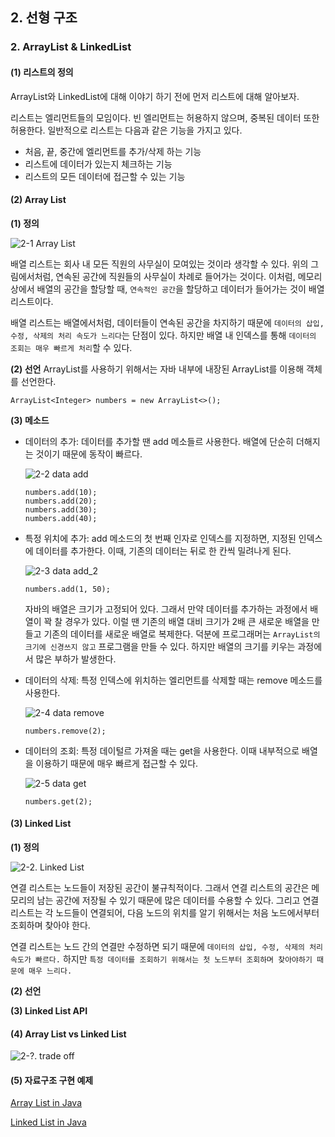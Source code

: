 ## 2. 선형 구조
### 2. ArrayList & LinkedList
#### (1) 리스트의 정의
ArrayList와 LinkedList에 대해 이야기 하기 전에 먼저 리스트에 대해 알아보자.

리스트는 엘리먼트들의 모임이다. 빈 엘리먼트는 허용하지 않으며, 중복된 데이터 또한 허용한다. 일반적으로 리스트는 다음과 같은 기능을 가지고 있다.
- 처음, 끝, 중간에 엘리먼트를 추가/삭제 하는 기능
- 리스트에 데이터가 있는지 체크하는 기능
- 리스트의 모든 데이터에 접근할 수 있는 기능
  
#### (2) Array List
**(1) 정의**
  
![2-1  Array List](https://user-images.githubusercontent.com/56579239/164976394-c4120c49-4c10-4bce-b270-20183eeff6f4.jpg)

배열 리스트는 회사 내 모든 직원의 사무실이 모여있는 것이라 생각할 수 있다. 위의 그림에서처럼, 연속된 공간에 직원들의 사무실이 차례로 들어가는 것이다. 이처럼, 메모리 상에서 배열의 공간을 할당할 때, `연속적인 공간`을 할당하고 데이터가 들어가는 것이 배열 리스트이다.

배열 리스트는 배열에서처럼, 데이터들이 연속된 공간을 차지하기 때문에 `데이터의 삽입, 수정, 삭제의 처리 속도가 느리다`는 단점이 있다. 하지만 배열 내 인덱스를 통해 `데이터의 조회는 매우 빠르게 처리`할 수 있다.

**(2) 선언**
ArrayList를 사용하기 위해서는 자바 내부에 내장된 ArrayList를 이용해 객체를 선언한다.

```ArrayList<Integer> numbers = new ArrayList<>();```

**(3) 메소드**
- 데이터의 추가: 데이터를 추가할 땐 add 메소들르 사용한다. 배열에 단순히 더해지는 것이기 때문에 동작이 빠르다.
  
    ![2-2  data add](https://user-images.githubusercontent.com/56579239/164976400-94425935-e723-4835-8775-43b341953c79.png)

    ```
    numbers.add(10);
    numbers.add(20);
    numbers.add(30);
    numbers.add(40);
    ```
- 특정 위치에 추가: add 메소드의 첫 번째 인자로 인덱스를 지정하면, 지정된 인덱스에 데이터를 추가한다. 이때, 기존의 데이터는 뒤로 한 칸씩 밀려나게 된다. 
  
    ![2-3  data add_2](https://user-images.githubusercontent.com/56579239/164976402-f6641452-9134-445c-b1b5-654582f57017.png)

    ```
    numbers.add(1, 50);
    ``` 
    자바의 배열은 크기가 고정되어 있다. 그래서 만약 데이터를 추가하는 과정에서 배열이 꽉 찰 경우가 있다. 이럴 땐 기존의 배열 대비 크기가 2배 큰 새로운 배열을 만들고 기존의 데이터를 새로운 배열로 복제한다. 덕분에 프로그래머는 `ArrayList의 크기에 신경쓰지 않고` 프로그램을 만들 수 있다. 하지만 배열의 크기를 키우는 과정에서 많은 부하가 발생한다.
- 데이터의 삭제: 특정 인덱스에 위치하는 엘리먼트를 삭제할 때는 remove 메소드를 사용한다.
  
    ![2-4  data remove](https://user-images.githubusercontent.com/56579239/164976404-95314394-5a81-454d-b288-1f408fc3ee63.png)

    ```
    numbers.remove(2);
    ```
- 데이터의 조회: 특정 데이털르 가져올 때는 get을 사용한다. 이때 내부적으로 배열을 이용하기 때문에 매우 빠르게 접근할 수 있다.
  
    ![2-5  data get](https://user-images.githubusercontent.com/56579239/164976406-ba5eef0b-1658-4534-9d5d-0528cfb6d2f1.png)

    ```
    numbers.get(2);
    ```

#### (3) Linked List
**(1) 정의**

![2-2. Linked List]()

연결 리스트는 노드들이 저장된 공간이 불규칙적이다. 그래서 연결 리스트의 공간은 메모리의 남는 공간에 저장될 수 있기 때문에 많은 데이터를 수용할 수 있다. 그리고 연결 리스트는 각 노드들이 연결되어, 다음 노드의 위치를 알기 위해서는 처음 노드에서부터 조회하며 찾아야 한다.

연결 리스트는 노드 간의 연결만 수정하면 되기 때문에 `데이터의 삽입, 수정, 삭제의 처리 속도가 빠르다.` 하지만 `특정 데이터를 조회하기 위해서는 첫 노드부터 조회하며 찾아야하기 때문에 매우 느리다.`

**(2) 선언**

**(3) Linked List API**

#### (4) Array List vs Linked List
![2-?. trade off]()

#### (5) 자료구조 구현 예제
[Array List in Java](SimpleArrayListTest.java)

[Linked List in Java](LinkedList.java)
